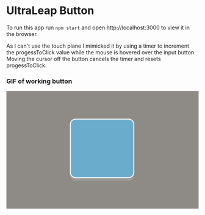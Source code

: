 # UltraLeap Button

To run this app run `npm start` and open http://localhost:3000 to view it in the browser.

As I can't use the touch plane I mimicked it by using a timer to increment the progessToClick value while
the mouse is hovered over the input button. Moving the cursor off the button cancels the timer and resets
progessToClick.

### GIF of working button

![Animated Buttons Showing Progress To Click As A Wave Fill](media/wave-fill.gif)
